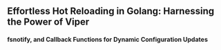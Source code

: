 ## Effortless Hot Reloading in Golang: Harnessing the Power of Viper
#### fsnotify, and Callback Functions for Dynamic Configuration Updates